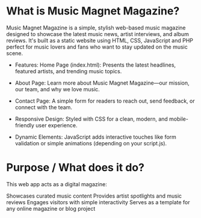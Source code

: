 # What is Music Magnet Magazine?
Music Magnet Magazine is a simple, stylish web-based music magazine designed to showcase the latest music news, artist interviews, and album reviews. It's built as a static website using HTML, CSS, JavaScript and PHP perfect for music lovers and fans who want to stay updated on the music scene.

- Features:
Home Page (index.html):
Presents the latest headlines, featured artists, and trending music topics.

- About Page:
Learn more about Music Magnet Magazine—our mission, our team, and why we love music.

- Contact Page:
A simple form for readers to reach out, send feedback, or connect with the team.

- Responsive Design:
Styled with CSS for a clean, modern, and mobile-friendly user experience.

- Dynamic Elements:
JavaScript adds interactive touches like form validation or simple animations (depending on your script.js).

# Purpose / What does it do?
This web app acts as a digital magazine:

Showcases curated music content
Provides artist spotlights and music reviews
Engages visitors with simple interactivity
Serves as a template for any online magazine or blog project
